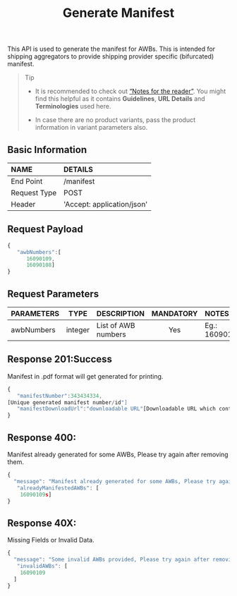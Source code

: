 ﻿---
id: generate-manifest
title: Generate Manifest
permalink: docs/generate-manifest.html
---


This API is used to generate the manifest for AWBs. This is intended for shipping aggregators to provide shipping provider specific (bifurcated) manifest.

>Tip
>
> - It is recommended to check out [“Notes for the reader”](/docs/notes-for-reader.html). You might find this helpful as it contains **Guidelines**, **URL Details** and **Terminologies** used here.
>
> - In case there are no product variants, pass the product information in variant parameters also.

## Basic Information

| NAME             | DETAILS                                                                 | 
| :----------------| :---------------------------------------------------------------------  | 
| End Point        | /manifest                                                               | 
| Request Type     | POST                                                                     | 
| Header           | 'Accept: application/json'                                               |



## Request Payload

```js
{
   "awbNumbers":[
      16090109,
      16090108]
}
```

## Request Parameters

|PARAMETERS     		    |TYPE      	 		    |DESCRIPTION			|MANDATORY	|NOTES	
|:----------------------|:-----------------:|:---------------|:---------:|:--------|
|awbNumbers				      |integer				      |List of AWB numbers			|Yes		    | Eg.: 16090109      |    


## Response 201:Success

Manifest in .pdf format will get generated for printing.

```js
{
   "manifestNumber":343434334,
[Unique generated manifest number/id"]
   "manifestDownloadUrl":"downloadable URL"[Downloadable URL which contains details of order shipping providers]
}
```

## Response 400: 

Manifest already generated for some AWBs, Please try again after removing them.

```js
{
  "message": "Manifest already generated for some AWBs, Please try again after removing them",
   "alreadyManifestedAWBs": [
    16090109s]
}
```

## Response 40X:

Missing Fields or Invalid Data.

```js
{
  "message": "Some invalid AWBs provided, Please try again after removing them",
   "invalidAWBs": [
    16090109
  ]
}
```